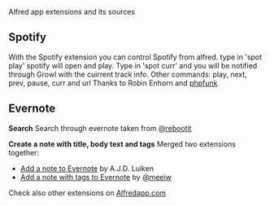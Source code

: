 Alfred app extensions and its sources

Spotify
-------
With the Spotify extension you can control Spotify from alfred. type in 'spot play' spotify will open and play.
Type in 'spot curr' and you will be notified through Growl with the cuirrent track info.
Other commands: play, next, prev, pause, curr and url
Thanks to Robin Enhorn and [phpfunk](https://github.com/phpfunk/alfred-spotify-controls)

Evernote
--------
**Search**
Search through evernote taken from [@rebootit](https://twitter.com/#!/rebootit)

**Create a note with title, body text and tags**
Merged two extensions together:
- [Add a note to Evernote](http://www.ryoku.org/2011/07/creating-notes-in-evernote-with-alfred/) by A.J.D. Luiken
- [Add a note with tags to Evernote](http://meeiw.tumblr.com/post/10559539458/notes-with-tag-support-with-evernote-and-alfred) by [@meeiw](http://twitter.com/#!/meeiw/)

Check also other extensions on [Alfredapp.com](http://support.alfredapp.com/extensions)